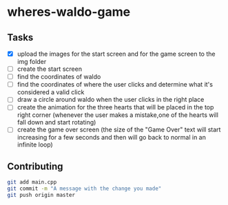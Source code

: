 # wheres-waldo-game

## Tasks

- [x] upload the images for the start screen and for the game screen to the img folder
- [ ] create the start screen
- [ ] find the coordinates of waldo
- [ ] find the coordinates of where the user clicks and determine what it's considered a valid click
- [ ] draw a circle around waldo when the user clicks in the right place
- [ ] create the animation for the three hearts that will be placed in the top right corner (whenever the user makes a mistake,one of the hearts will fall down and start rotating)
- [ ] create the game over screen (the size of the "Game Over" text will start increasing for a few seconds and then will go back to normal in an infinite loop)

## Contributing

```sh
git add main.cpp
git commit -m "A message with the change you made"
git push origin master
```
